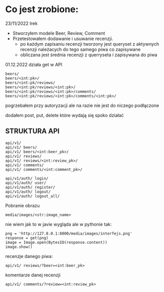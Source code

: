 # Co jest zrobione:

23/11/2022 Irek

* Stworzyłem modele Beer, Review, Comment
* Przetestowałem dodawanie i usuwanie recenzji.
    * po każdym zapisaniu recenzji tworzony jest queryset z aktywnych recenzji należacych do tego samego piwa co
      zapisywane
    * obliczana jest średnia recenzji z querryseta i zapisywana do piwa 


01.12.2022
działa get w API

    beers/
    beers/<int:pk>/
    beers/<int:pk/reviews/
    beers/<int:pk/reviews/<int:pk>/
    beers/<int:pk/reviews/<int:pk>/comments/
    beers/<int:pk/reviews/<int:pk>/comments/<int:pk>/

pogrzebałem przy autoryzacji ale na razie nie jest do niczego podłączone

dodałem post, put, delete które wydają się spoko działać

## STRUKTURA API

    api/v1/
    api/v1/ beers/
    api/v1/ beers/<int:beer_pk>/
    api/v1/ reviews/
    api/v1/ reviews/<int:review_pk>/
    api/v1/ comments/
    api/v1/ comments/<int:comment_pk>/

    api/v1/auth/ login/
    api/v1/auth/ user/
    api/v1/auth/ register/
    api/v1/auth/ logout/
    api/v1/auth/ logout_all/

Pobranie obrazu
    
    media/images/<str:image_name>

nie wiem jak to w javie wygląda ale w pythonie tak:

    png = 'http://127.0.0.1:8000/media/images/interfejs.png'
    response = get(png)
    image = Image.open(BytesIO(response.content))
    image.show()

recenzje danego piwa:

    api/v1/ reviews/?beer=<int:beer_pk>

komentarze danej recenzji 
    
    api/v1/ comments/?review=<int:review_pk>

    

